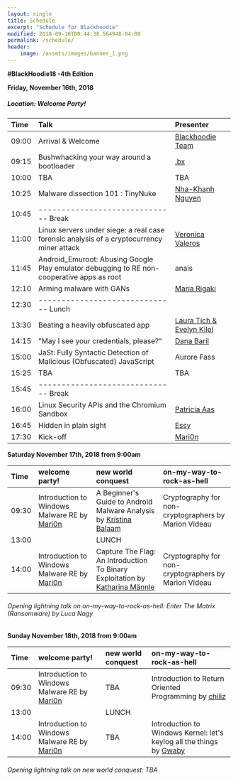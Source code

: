 ```yaml
---
layout: single
title: Schedule
excerpt: "Schedule for Blackhoodie"
modified: 2018-09-16T00:44:38.564948-04:00
permalink: /schedule/
header:
    image: /assets/images/banner_1.png
---
```


**#BlackHoodie18 -4th Edition**

**Friday, November 16th, 2018**

##### Location: Welcome Party!

| Time | Talk | Presenter |
| :--- | :--- | :--- |
|09:00| Arrival & Welcome | [Blackhoodie Team](https://twitter.com/blackhoodie_re) |
|09:15| Bushwhacking your way around a bootloader | [.bx](https://twitter.com/bxsays) |
|10:00| TBA | TBA |
|10:25| Malware dissection 101 : TinyNuke | [Nha-Khanh Nguyen](https://twitter.com/N1aKan) |
|10:45| ------------------------------  Break
|11:00| Linux servers under siege: a real case forensic analysis of a cryptocurrency miner attack | [Veronica Valeros](https://twitter.com/verovaleros) |
|11:45| Android_Emuroot: Abusing Google Play emulator debugging to RE non-cooperative apps as root | anais |
|12:10| Arming malware with GANs | [Maria Rigaki](https://twitter.com/mrigaki) |
|12:30| ------------------------------  Lunch
|13:30| Beating a heavily obfuscated app | [Laura Tich & Evelyn Kilel](https://twitter.com/shehacks_ke) |
|14:15| "May I see your credentials, please?" | [Dana Baril](https://twitter.com/dana_baril) |
|15:00| JaSt: Fully Syntactic Detection of Malicious (Obfuscated) JavaScript | Aurore Fass |
|15:25| TBA | TBA |
|15:45| ------------------------------  Break
|16:00| Linux Security APIs and the Chromium Sandbox | [Patricia Aas](https://twitter.com/pati_gallardo) |
|16:45| Hidden in plain sight | [Essy](https://twitter.com/casheeew) |
|17:30| Kick-off | [Mari0n](https://twitter.com/pinkflawd) |


**Saturday November 17th, 2018 from 9:00am**

| Time | welcome party! | new world conquest | on-my-way-to-rock-as-hell |
| :--- | :--- | :--- | :--- |
|09:30| Introduction to Windows Malware RE by [Mari0n](https://twitter.com/pinkflawd) | A Beginner's Guide to Android Malware Analysis by [Kristina Balaam](https://twitter.com/chmodxx_) | Cryptography for non-cryptographers by Marion Videau |
|13:00|   | LUNCH |   |
|14:00| Introduction to Windows Malware RE by [Mari0n](https://twitter.com/pinkflawd) | Capture The Flag: An Introduction To Binary Exploitation by [Katharina Männle](https://twitter.com/mnnle) | Cryptography for non-cryptographers by Marion Videau |

###### Opening lightning talk on on-my-way-to-rock-as-hell: Enter The Matrix (Ransomware) by Luca Nagy


**Sunday November 18th, 2018 from 9:00am**

| Time | welcome party! | new world conquest | on-my-way-to-rock-as-hell |
| :--- | :--- | :--- | :--- |
|09:30| Introduction to Windows Malware RE by [Mari0n](https://twitter.com/pinkflawd) | TBA | Introduction to Return Oriented Programming by [chiliz](https://twitter.com/chiliz16) |
|13:00|   | LUNCH |   |
|14:00| Introduction to Windows Malware RE by [Mari0n](https://twitter.com/pinkflawd) | TBA | Introduction to Windows Kernel: let's keylog all the things by [Gwaby](https://twitter.com/pwissenlit) |

###### Opening lightning talk on new world conquest: TBA
